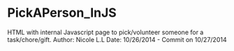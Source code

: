 PickAPerson_InJS
================

HTML with internal Javascript page to pick/volunteer someone for a task/chore/gift.
Author: Nicole L.L
Date: 10/26/2014 - Commit on 10/27/2014
